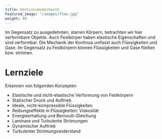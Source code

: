 ```yaml
--- 
title: Kontinuumsmechanik
Featured_image: "/images/flow.jpg"
weight: 40
---
```

Im Gegensatz zu ausgedehnten, starren Körpern, betrachten wir hier verformbare
Objekte. Auch Festkörper haben elastische Eigenschaften und sind verformbar. 
Die Mechanik der Kontinua umfasst auch Flüssigkeiten und Gase. Im Gegensatz
zu Festkörpern können Flüssigkeiten und Gase fließen bzw. strömen. 
# Lernziele
Erkennen von folgenden Konzepten 
   * Elastische und nicht-elastische Verformung von Festkörpern
   * Statischer Druck und Auftrieb
   * Ideale, nicht-kompressible Flüssigkeiten
   * Reibungseffekte in Flüssigkeiten: Viskosität
   * Energieerhaltung und Bernoulli-Gleichung
   * Laminare und Turbulente Strömungen
   * Dynamischer Auftrieb
   * Turbulenter Strömungswiderstand

